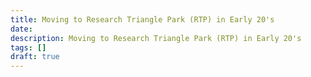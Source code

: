 ```yaml
---
title: Moving to Research Triangle Park (RTP) in Early 20's
date: 
description: Moving to Research Triangle Park (RTP) in Early 20's
tags: []
draft: true
---
```


